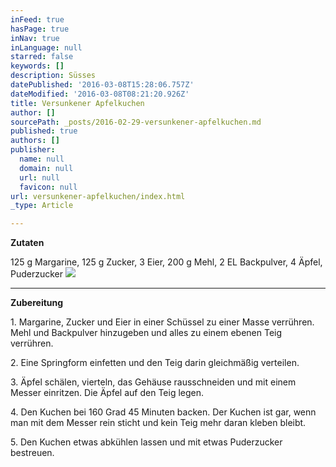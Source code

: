 ```yaml
---
inFeed: true
hasPage: true
inNav: true
inLanguage: null
starred: false
keywords: []
description: Süsses
datePublished: '2016-03-08T15:28:06.757Z'
dateModified: '2016-03-08T08:21:20.926Z'
title: Versunkener Apfelkuchen
author: []
sourcePath: _posts/2016-02-29-versunkener-apfelkuchen.md
published: true
authors: []
publisher:
  name: null
  domain: null
  url: null
  favicon: null
url: versunkener-apfelkuchen/index.html
_type: Article

---
```

**Zutaten**

125 g Margarine, 125 g Zucker, 3 Eier, 200 g Mehl, 2 EL Backpulver, 4 Äpfel, Puderzucker
![](https://the-grid-user-content.s3-us-west-2.amazonaws.com/6983ba5f-1e21-4649-9549-c21d16cf4c45.jpg)

****

**Zubereitung**

1\. Margarine, Zucker und Eier in einer Schüssel zu einer Masse verrühren. Mehl und Backpulver hinzugeben und alles zu einem ebenen Teig verrühren. 

2\. Eine Springform einfetten und den Teig darin gleichmäßig verteilen. 

3\. Äpfel schälen, vierteln, das Gehäuse rausschneiden und mit einem Messer einritzen. Die Äpfel auf den Teig legen. 

4\. Den Kuchen bei 160 Grad 45 Minuten backen. Der Kuchen ist gar, wenn man mit dem Messer rein sticht und kein Teig mehr daran kleben bleibt. 

5\. Den Kuchen etwas abkühlen lassen und mit etwas Puderzucker bestreuen.